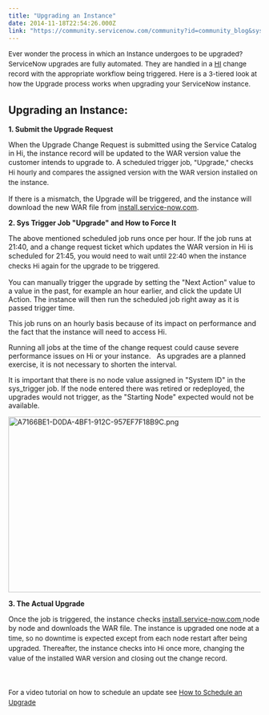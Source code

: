 ```yaml
---
title: "Upgrading an Instance"
date: 2014-11-18T22:54:26.000Z
link: "https://community.servicenow.com/community?id=community_blog&sys_id=151deea5dbd0dbc01dcaf3231f96193f"
---
```

<p class="p1"><span style="font-size: 10pt; line-height: 1.5em;">Ever wonder the process in which an Instance undergoes to be upgraded? ServiceNow upgrades are fully automated. They are handled in a <a title="k-external-small" class="jive-link-external-small" href="http://hi.service-now.com/" rel="nofollow" target="_blank">HI</a> change record with the appropriate workflow being triggered. Here is a 3-tiered look at how the Upgrade process works when upgrading your ServiceNow instance.</span></p><p class="p4"></p><h2 class="p4">Upgrading an Instance:</h2><p></p><p class="p3"><strong>1. Submit the Upgrade Request</strong></p><p class="p3">When the Upgrade Change Request is submitted using the Service Catalog in Hi, the instance record will be updated to the WAR version value the customer intends to upgrade to. A<span style="font-size: 10pt; line-height: 1.5em;"> scheduled trigger job, "Upgrade," checks Hi hourly and compares the assigned version with the WAR version installed on the instance.</span></p><p class="p3">If there is a mismatch, the Upgrade will be triggered, and the instance will download the new WAR file from <a title="k-external-small" class="jive-link-external-small" href="http://install.service-now.com/" rel="nofollow" target="_blank">install.service-now.com</a>.</p><p class="p4"></p><p class="p3"><strong>2. Sys Trigger Job "Upgrade" and How to Force It</strong></p><p class="p3">The above mentioned scheduled job runs once per hour. If the job runs at 21:40, and a change request ticket which updates the WAR version in Hi is scheduled for 21:45, you<span style="font-size: 10pt; line-height: 1.5em;"> would need to wait until 22:40 when the instance checks Hi again for the upgrade to be triggered.</span></p><p class="p4"></p><p class="p3">You can manually trigger the upgrade by setting the "Next Action" value to a value in the past, for example an hour earlier, and click the update UI Action. The instance will then run the scheduled job right away as it is passed trigger time.</p><p class="p4"></p><p class="p3">This job runs on an hourly basis because of its impact on performance and the fact that the instance will need to access Hi.</p><p class="p3">Running all jobs at the time of the change request could cause severe performance issues on Hi or your instance.   As upgrades are a planned exercise, it is not necessary to shorten the interval.</p><p class="p4"></p><p class="p3">It is important that there is no node value assigned in "System ID" in the sys_trigger job. If the node entered there was retired or redeployed, the upgrades would not trigger, as the "Starting Node" expected would not be available.</p><p class="p4"><a _jive_internal="true" href="/servlet/JiveServlet/downloadImage/38-3644-15591/A7166BE1-D0DA-4BF1-912C-957EF7F18B9C.png"><img   alt="A7166BE1-D0DA-4BF1-912C-957EF7F18B9C.png" class="image-0 jive-image" height="899" src="0c4e9406dbd85304b322f4621f9619be.iix" style="height: 351px; width: 620px; display: block; margin-left: auto; margin-right: auto;" width="1587"/></a></p><p class="p4"></p><p class="p4"></p><p class="p3"><strong>3. The Actual Upgrade</strong></p><p class="p3">Once the job is triggered, the instance checks <a title="k-external-small" class="jive-link-external-small" href="http://install.service-now.com/" rel="nofollow" target="_blank">install.service-now.com </a>node by node and downloads the WAR file. T<span style="font-size: 10pt; line-height: 1.5em;">he instance is upgraded one node at a time, so no downtime is expected except from each node restart after being upgraded. </span><span style="font-size: 10pt; line-height: 1.5em;">Thereafter, the instance checks into Hi once more, changing the value of the installed WAR version and closing out the change record.</span></p><p class="p3"><span style="font-size: 10pt; line-height: 1.5em;"><br/></span></p><p class="p3"><span style="font-size: 10pt; line-height: 1.5em;">For a video tutorial on how to schedule an update see <a title="" _jive_internal="true" data-containerid="1147" data-containertype="37" data-objectid="3698" data-objecttype="38" href="/community?id=community_blog&sys_id=b90deaa5dbd0dbc01dcaf3231f961912">How to Schedule an Upgrade</a><br/></span></p>
